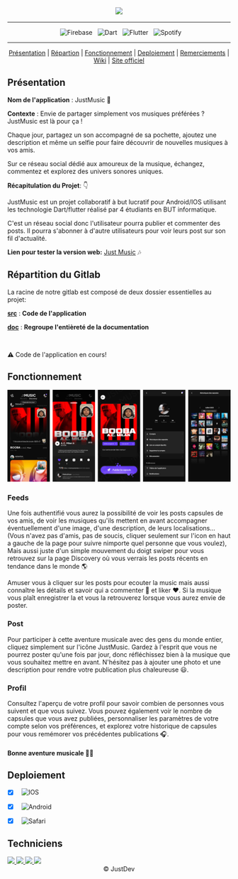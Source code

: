<div align = center>

  <img src="https://codefirst.iut.uca.fr/git/justDEV/justMusic/raw/branch/master/Documentation/Images/Banner-JustMusic.png" />
    
---

&nbsp; ![Firebase](https://img.shields.io/badge/Firebase-FFCA28.svg?style=for-the-badge&logo=Firebase&logoColor=black)
&nbsp; ![Dart](https://img.shields.io/badge/Dart-000?style=for-the-badge&logo=dart&logoColor=blue&color=white)
&nbsp; ![Flutter](https://img.shields.io/badge/Flutter-000?style=for-the-badge&logo=flutter&logoColor=blue&color=white)
&nbsp; ![Spotify](https://img.shields.io/badge/Spotify-1DB954.svg?style=for-the-badge&logo=Spotify&logoColor=white)

---

[Présentation](#présentation) | [Répartion](#répartition-du-gitlab) | [Fonctionnement](#fonctionnement) | [Deploiement](#deploiement) | [Remerciements](#remerciements) | [Wiki](https://codefirst.iut.uca.fr/git/justDEV/justMusic/wiki) | [Site officiel](https://justmusicapp.com)


</div>

## Présentation

**Nom de l'application** : JustMusic :musical_note:

**Contexte** : Envie de partager simplement vos musiques préférées ? JustMusic est là pour ça !

Chaque jour, partagez un son accompagné de sa pochette, ajoutez une description et même un selfie pour faire découvrir de nouvelles musiques à vos amis.

Sur ce réseau social dédié aux amoureux de la musique, échangez, commentez et explorez des univers sonores uniques.

**Récapitulation du Projet**: 👇

JustMusic est un projet collaboratif à but lucratif pour Android/IOS utilisant les technologie  Dart/flutter réalisé par 4 étudiants en BUT informatique.


C'est un réseau social donc l'utilisateur pourra publier et commenter des posts. Il pourra s'abonner à d'autre utilisateurs pour voir leurs post sur son fil d'actualité.

**Lien pour tester la version web:** [Just Music](https://justmusic-435d5.web.app) 🎶

## Répartition du Gitlab

La racine de notre gitlab est composé de deux dossier essentielles au projet:

[**src**](src) : **Code de l'application**

[**doc**](doc) : **Regroupe l'entièreté  de la documentation**

</br>

:warning: Code de l'application en cours!

## Fonctionnement

<div align = center>

  <img src="Documentation/Images/Overview.png" />
  
</div>

### Feeds

Une fois authentifié vous aurez la possibilité de voir les posts capsules de vos amis, de voir les musiques qu'ils mettent en avant accompagner éventuellement d'une image, d'une description, de leurs localisations... (Vous n'avez pas d'amis, pas de soucis, cliquer seulement sur l'icon en haut a gauche de la page pour suivre nimporte quel personne que vous voulez), Mais aussi juste d'un simple mouvement du doigt swiper pour vous retrouvez sur la page Discovery où vous verrais les posts récents en tendance dans le monde 🌎

Amuser vous à cliquer sur les posts pour ecouter la music mais aussi connaître les détails et savoir qui a commenter 💬 et liker ❤️. Si la musique vous plaît enregistrer la et vous la retrouverez lorsque vous aurez envie de poster.

### Post

Pour participer à cette aventure musicale avec des gens du monde entier, cliquez simplement sur l'icône JustMusic. Gardez à l'esprit que vous ne pourrez poster qu'une fois par jour, donc réfléchissez bien à la musique que vous souhaitez mettre en avant. N'hésitez pas à ajouter une photo et une description pour rendre votre publication plus chaleureuse 😃.

### Profil

Consultez l'aperçu de votre profil pour savoir combien de personnes vous suivent et que vous suivez. Vous pouvez également voir le nombre de capsules que vous avez publiées, personnaliser les paramètres de votre compte selon vos préférences, et explorez votre historique de capsules pour vous remémorer vos précédentes publications 🎧.

#### Bonne aventure musicale 🎵🌟

## Deploiement

- [x] &nbsp; ![IOS](https://img.shields.io/badge/IOS-000?style=for-the-badge&logo=apple&logoColor=black&color=white)
- [x] &nbsp; ![Android](https://img.shields.io/badge/Android-000?style=for-the-badge&logo=android&logoColor=white&color=green)
- [x] &nbsp; ![Safari](https://img.shields.io/badge/Safari-000000.svg?style=for-the-badge&logo=Safari&logoColor=white)


## Techniciens

<a href = "https://codefirst.iut.uca.fr/git/lucas.delanier">
<img src ="https://codefirst.iut.uca.fr/git/avatars/6a3835d734392fccff3949f7c82a63b9?size=870" height="50px">
</a>
<a href = "https://codefirst.iut.uca.fr/git/emre.kartal">
<img src ="https://codefirst.iut.uca.fr/git/avatars/1ff65c9c5ab0e8c8883fb48adbcf972f?size=870" height="50px">
</a>
<a href = "https://codefirst.iut.uca.fr/git/david.d_almeida">
<img src ="https://codefirst.iut.uca.fr/git/avatars/a16fa2dc52ceae18d8923c91121caa66?size=870" height="50px">
</a>
<a href = "https://codefirst.iut.uca.fr/git/rayhan.hassou">
<img src ="https://codefirst.iut.uca.fr/git/avatars/84062b2bb326d9e9154a9859b375e599?size=870" height="50px">
</a>

<div align = center>
© JustDev
</div>
